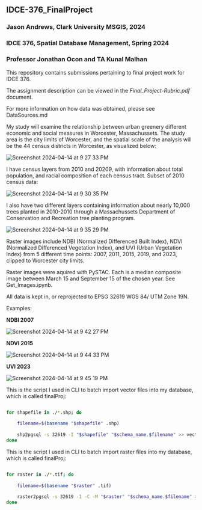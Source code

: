 ## IDCE-376_FinalProject

### Jason Andrews, Clark University MSGIS, 2024
### IDCE 376, Spatial Database Management, Spring 2024
### Professor Jonathan Ocon and TA Kunal Malhan

This repository contains submissions pertaining to final project work for IDCE 376.

The assignment description can be viewed in the *Final_Project-Rubric.pdf* document.

For more information on how data was obtained, please see DataSources.md

My study will examine the relationship between urban greenery different economic and social measures in Worcester, Massachussets. The study area is the city limits of Worcester, and the spatial scale of the analysis will be the 44 census districts in Worcester, as visualized below:

![Screenshot 2024-04-14 at 9 27 33 PM](https://github.com/andrews-j/IDCE-376_FinalProject/assets/26927475/5a63beb5-057f-4372-af2c-cbc16d154f6a)

I have census layers from 2010 and 20209, with information about total population, and racial composition of each census tract. Subset of 2010 census data:

![Screenshot 2024-04-14 at 9 30 35 PM](https://github.com/andrews-j/IDCE-376_FinalProject/assets/26927475/7008a268-850c-4f0c-860a-d656f19596c2)

I also have two different layers containing information about nearly 10,000 trees planted in 2010-2010 through a Massachussets Department of Conservation and Recreation tree planting program.

![Screenshot 2024-04-14 at 9 35 29 PM](https://github.com/andrews-j/IDCE-376_FinalProject/assets/26927475/f1710f8f-d12c-4d8e-834c-b92846e08c8e)

Raster images include NDBI (Normalized Differenced Built Index), NDVI (Normalized Differenced Vegetation Index), and UVI (Urban Vegetation Index) from 5 different time points: 2007, 2011, 2015, 2019, and 2023, clipped to Worcester city limits. 

Raster images were aquired with PySTAC. Each is a median composite image between March 15 and September 15 of the chosen year. See Get_Images.ipynb.

All data is kept in, or reprojected to EPSG 32619 WGS 84/ UTM Zone 19N.

Examples:

**NDBI 2007**

![Screenshot 2024-04-14 at 9 42 27 PM](https://github.com/andrews-j/IDCE-376_FinalProject/assets/26927475/45c41895-83cd-4436-9c0f-aa02297040d5)

**NDVI 2015**

![Screenshot 2024-04-14 at 9 44 33 PM](https://github.com/andrews-j/IDCE-376_FinalProject/assets/26927475/c88b0a3a-00e9-4f8e-8cdc-a72ef3384706)

**UVI 2023**

![Screenshot 2024-04-14 at 9 45 19 PM](https://github.com/andrews-j/IDCE-376_FinalProject/assets/26927475/9b0eef3e-7da8-4072-a880-4ab88805d2b3)

This is the script I used in CLI to batch import vector files into my database, which is called finalProj:


```bash

for shapefile in ./*.shp; do
    
    filename=$(basename "$shapefile" .shp)
    
    shp2pgsql -s 32619 -I "$shapefile" "$schema_name.$filename" >> vectorImport.sql
done

```


This is the script I used in CLI to batch import raster files into my database, which is called finalProj:

```bash

for raster in ./*.tif; do
    
    filename=$(basename "$raster" .tif)
    
    raster2pgsql -s 32619 -I -C -M "$raster" "$schema_name.$filename" >> rasterImport.sql
done

```
